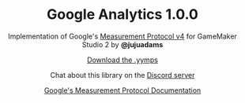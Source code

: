 <h1 align="center">Google Analytics 1.0.0</h1>

<p align="center">Implementation of Google's <a href="https://developers.google.com/analytics/devguides/collection/protocol/ga4">Measurement Protocol v4</a> for GameMaker Studio 2 by <b>@jujuadams</b></p>

<p align="center"><a href="https://github.com/JujuAdams/GoogleAnalytics/releases/">Download the .yymps</a></p>
<p align="center">Chat about this library on the <a href="https://discord.gg/8krYCqr">Discord server</a></p>
<p align="center"><a href="https://developers.google.com/analytics/devguides/collection/protocol/ga4">Google's Measurement Protocol Documentation</a></p>
